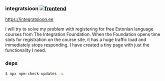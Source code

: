 ### integratsioon [![frontend](https://github.com/better-than-yours/integratsioon/actions/workflows/frontend.yml/badge.svg)](https://github.com/better-than-yours/integratsioon/actions/workflows/frontend.yml)

https://integratsioon.ee

I will try to solve my problem with registering for free Estonian language courses from The Integration Foundation. When the Foundation opens time slots for registration on the course site, it has a huge traffic load and immediately stops responding. I have created a tiny page with just the functionality I need.

### deps

```sh
$ npx npm-check-updates -u
```

